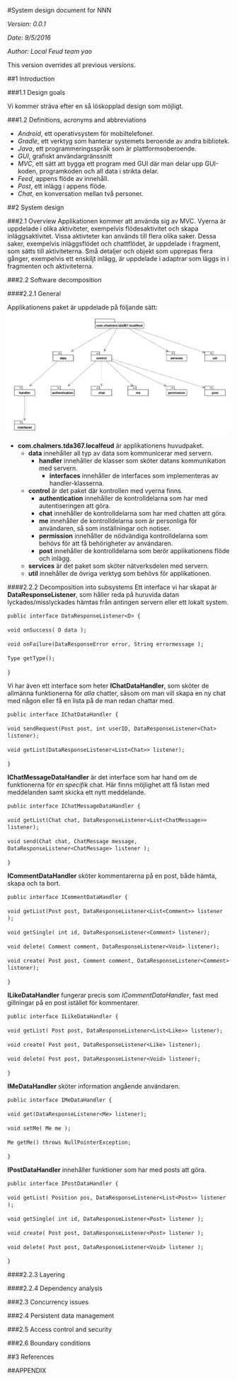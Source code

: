 #System design document for NNN

  *Version: 0.0.1*
  
  *Date: 9/5/2016*
  
  *Author: Local Feud team yao*

This version overrides all previous versions.

##1 Introduction

###1.1 Design goals

Vi kommer sträva efter en så löskopplad design som möjligt.

###1.2 Definitions, acronyms and abbreviations
* *Android*, ett operativsystem för mobiltelefoner.
* *Gradle*, ett verktyg som hanterar systemets beroende av andra bibliotek.
* *Java*, ett programmeringsspråk som är plattformsoberoende.
* *GUI*, grafiskt användargränssnitt
* *MVC*, ett sätt att bygga ett program med GUI där man delar upp GUI-koden, programkoden och all data i strikta delar.
* *Feed*, appens flöde av innehåll.
* *Post*, ett inlägg i appens flöde.
* *Chat*, en konversation mellan två personer.

##2 System design

###2.1 Overview
Applikationen kommer att använda sig av MVC. Vyerna är uppdelade i olika aktiviteter, exempelvis flödesaktivitet och skapa inläggsaktivitet. Vissa aktivteter kan används till flera olika saker. Dessa saker, exempelvis inläggsflödet och chattflödet, är uppdelade i fragment, som sätts till aktiviteterna. Små detaljer och objekt som upprepas flera gånger, exempelvis ett enskiljt inlägg, är uppdelade i adaptrar som läggs in i fragmenten och aktiviteterna.

###2.2 Software decomposition


####2.2.1 General

Applikationens paket är uppdelade på följande sätt:
![Packages](https://raw.githubusercontent.com/ericwenn/local-feud/master/documents/packages.png)
* **com.chalmers.tda367.localfeud** är applikationens huvudpaket.
	* **data** innehåller all typ av data som kommunicerar med servern.
		* **handler** innehåller de klasser som sköter datans kommunikation med servern.
			* **interfaces** innehåller de interfaces som implementeras av handler-klasserna.
	* **control** är det paket där kontrollen med vyerna finns.
		* **authentication** innehåller de kontrolldelarna som har med autentiseringen att göra.
		* **chat** innehåller de kontrolldelarna som har med chatten att göra.
		* **me** innehåller de kontrolldelarna som är personliga för användaren, så som inställningar och notiser.
		* **permission** innehåller de nödvändiga kontrolldelarna som behövs för att få behörigheter av användaren.
		* **post** innehåller de kontrolldelarna som berör applikationens flöde och inlägg.
	* **services** är det paket som sköter nätverksdelen med servern.
	* **util** innehåller de övriga verktyg som behövs för applikationen.

####2.2.2 Decomposition into subsystems
Ett interface vi har skapat är **DataResponseListener**, som håller reda på huruvida datan lyckades/misslyckades hämtas från antingen servern eller ett lokalt system.
	
	public interface DataResponseListener<D> {
	
    void onSuccess( D data );
    
    void onFailure(DataResponseError error, String errormessage );

    Type getType();
    
	}

Vi har även ett interface som heter **IChatDataHandler**, som sköter de allmänna funktionerna för *alla* chatter, såsom om man vill skapa en ny chat med någon eller få en lista på de man redan chattar med.
	
	public interface IChatDataHandler {

    void sendRequest(Post post, int userID, DataResponseListener<Chat> listener);

    void getList(DataResponseListener<List<Chat>> listener);
    
	}
	
**IChatMessageDataHandler** är det interface som har hand om de funktionerna för *en specifik* chat. Här finns möjlighet att få listan med meddelanden samt skicka ett nytt meddelande.
	
	public interface IChatMessageDataHandler {

    void getList(Chat chat, DataResponseListener<List<ChatMessage>> listener);

    void send(Chat chat, ChatMessage message, DataResponseListener<ChatMessage> listener );
    
	}
	

**ICommentDataHandler** sköter kommentarerna på en post, både hämta, skapa och ta bort.
	
	public interface ICommentDataHandler {
	
    void getList(Post post, DataResponseListener<List<Comment>> listener );

    void getSingle( int id, DataResponseListener<Comment> listener);

    void delete( Comment comment, DataResponseListener<Void> listener);

    void create( Post post, Comment comment, DataResponseListener<Comment> listener);

	}

**ILikeDataHandler** fungerar precis som *ICommentDataHandler*, fast med gillningar på en post istället för kommentarer.

	public interface ILikeDataHandler {

    void getList( Post post, DataResponseListener<List<Like>> listener);

    void create( Post post, DataResponseListener<Like> listener);

    void delete( Post post, DataResponseListener<Void> listener);
    
	}

**IMeDataHandler** sköter information angående användaren.
	
	public interface IMeDataHandler {

    void get(DataResponseListener<Me> listener);

    void setMe( Me me );

    Me getMe() throws NullPointerException;
    
	}

**IPostDataHandler** innehåller funktioner som har med posts att göra. 

	public interface IPostDataHandler {

    void getList( Position pos, DataResponseListener<List<Post>> listener );

    void getSingle( int id, DataResponseListener<Post> listener );

    void create( Post post, DataResponseListener<Post> listener );

    void delete( Post post, DataResponseListener<Void> listener );

	}
####2.2.3 Layering

####2.2.4 Dependency analysis

###2.3 Concurrency issues

###2.4 Persistent data management

###2.5 Access control and security

###2.6 Boundary conditions 

##3 References

##APPENDIX 
